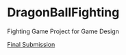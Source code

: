 # DragonBallFighting
Fighting Game Project for Game Design

[Final Submission](https://github.com/DwnNyxDev/DragonBallFighting/releases/tag/FInalSubmission)

